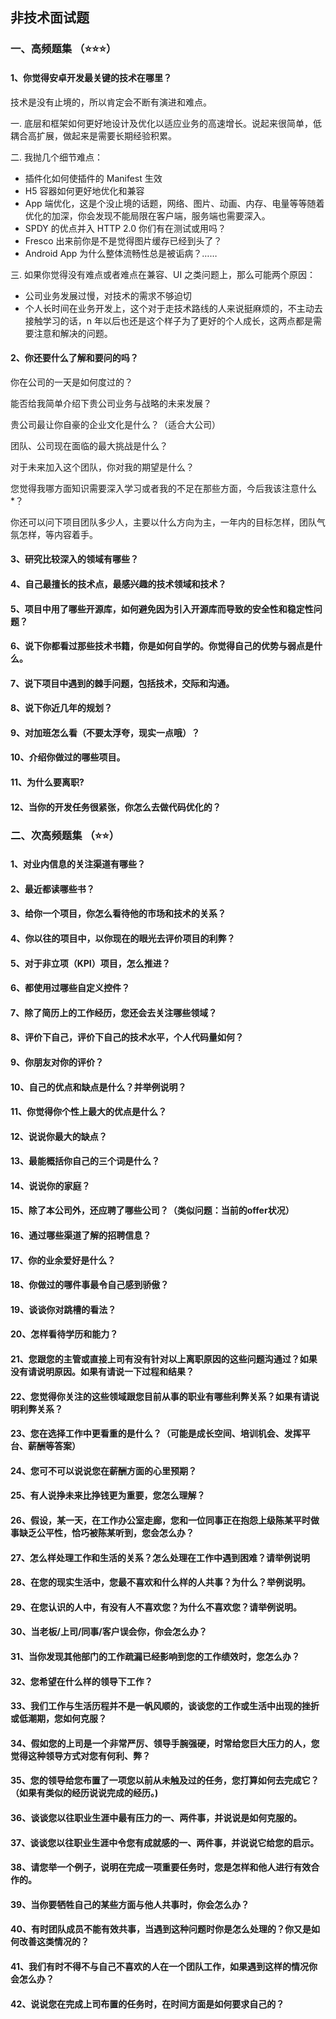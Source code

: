 ## 非技术面试题

### 一、高频题集 （⭐⭐⭐）

#### 1、你觉得安卓开发最关键的技术在哪里？

技术是没有止境的，所以肯定会不断有演进和难点。

一. 底层和框架如何更好地设计及优化以适应业务的高速增长。说起来很简单，低耦合高扩展，做起来是需要长期经验积累。

二. 我抛几个细节难点：

- 插件化如何使插件的 Manifest 生效
- H5 容器如何更好地优化和兼容
- App 端优化，这是个没止境的话题，网络、图片、动画、内存、电量等等随着优化的加深，你会发现不能局限在客户端，服务端也需要深入。
- SPDY 的优点并入 HTTP 2.0 你们有在测试或用吗？
- Fresco 出来前你是不是觉得图片缓存已经到头了？
- Android App 为什么整体流畅性总是被诟病？……

三. 如果你觉得没有难点或者难点在兼容、UI 之类问题上，那么可能两个原因：

- 公司业务发展过慢，对技术的需求不够迫切
- 个人长时间在业务开发上，这个对于走技术路线的人来说挺麻烦的，不主动去接触学习的话，n 年以后也还是这个样子为了更好的个人成长，这两点都是需要注意和解决的问题。

#### 2、你还要什么了解和要问的吗？

你在公司的一天是如何度过的？

能否给我简单介绍下贵公司业务与战略的未来发展？

贵公司最让你自豪的企业文化是什么？（适合大公司）

团队、公司现在面临的最大挑战是什么？

对于未来加入这个团队，你对我的期望是什么？

您觉得我哪方面知识需要深入学习或者我的不足在那些方面，今后我该注意什么*？

你还可以问下项目团队多少人，主要以什么方向为主，一年内的目标怎样，团队气氛怎样，等内容着手。

#### 3、研究比较深入的领域有哪些？

#### 4、自己最擅长的技术点，最感兴趣的技术领域和技术？

#### 5、项目中用了哪些开源库，如何避免因为引入开源库而导致的安全性和稳定性问题？

#### 6、说下你都看过那些技术书籍，你是如何自学的。你觉得自己的优势与弱点是什么。

#### 7、说下项目中遇到的棘手问题，包括技术，交际和沟通。

#### 8、说下你近几年的规划？

#### 9、对加班怎么看（不要太浮夸，现实一点哦）？

#### 10、介绍你做过的哪些项目。

#### 11、为什么要离职?

#### 12、当你的开发任务很紧张，你怎么去做代码优化的？


### 二、次高频题集 （⭐⭐）

#### 1、对业内信息的关注渠道有哪些？
 
#### 2、最近都读哪些书？

#### 3、给你一个项目，你怎么看待他的市场和技术的关系？

#### 4、你以往的项目中，以你现在的眼光去评价项目的利弊？

#### 5、对于非立项（KPI）项目，怎么推进？

#### 6、都使用过哪些自定义控件？

#### 7、除了简历上的工作经历，您还会去关注哪些领域？

#### 8、评价下自己，评价下自己的技术水平，个人代码量如何？

#### 9、你朋友对你的评价？

#### 10、自己的优点和缺点是什么？并举例说明？

#### 11、你觉得你个性上最大的优点是什么？

#### 12、说说你最大的缺点？

#### 13、最能概括你自己的三个词是什么？

#### 14、说说你的家庭？

#### 15、除了本公司外，还应聘了哪些公司？（类似问题：当前的offer状况）

#### 16、通过哪些渠道了解的招聘信息？

#### 17、你的业余爱好是什么？

#### 18、你做过的哪件事最令自己感到骄傲？

#### 19、谈谈你对跳槽的看法？

#### 20、怎样看待学历和能力？

#### 21、您跟您的主管或直接上司有没有针对以上离职原因的这些问题沟通过？如果没有请说明原因。如果有请说一下过程和结果？

#### 22、您觉得你关注的这些领域跟您目前从事的职业有哪些利弊关系？如果有请说明利弊关系？

#### 23、您在选择工作中更看重的是什么？（可能是成长空间、培训机会、发挥平台、薪酬等答案）

#### 24、您可不可以说说您在薪酬方面的心里预期？

#### 25、有人说挣未来比挣钱更为重要，您怎么理解？

#### 26、假设，某一天，在工作办公室走廊，您和一位同事正在抱怨上级陈某平时做事缺乏公平性，恰巧被陈某听到，您会怎么办？

#### 27、怎么样处理工作和生活的关系？怎么处理在工作中遇到困难？请举例说明

#### 28、在您的现实生活中，您最不喜欢和什么样的人共事？为什么？举例说明。

#### 29、在您认识的人中，有没有人不喜欢您？为什么不喜欢您？请举例说明。

#### 30、当老板/上司/同事/客户误会你，你会怎么办？

#### 31、当你发现其他部门的工作疏漏已经影响到您的工作绩效时，您怎么办？

#### 32、您希望在什么样的领导下工作？

#### 33、我们工作与生活历程并不是一帆风顺的，谈谈您的工作或生活中出现的挫折或低潮期，您如何克服？

#### 34、假如您的上司是一个非常严厉、领导手腕强硬，时常给您巨大压力的人，您觉得这种领导方式对您有何利、弊？

#### 35、您的领导给您布置了一项您以前从未触及过的任务，您打算如何去完成它？（如果有类似的经历说说完成的经历。)

#### 36、谈谈您以往职业生涯中最有压力的一、两件事，并说说是如何克服的。

#### 37、谈谈您以往职业生涯中令您有成就感的一、两件事，并说说它给您的启示。

#### 38、请您举一个例子，说明在完成一项重要任务时，您是怎样和他人进行有效合作的。

#### 39、当你要牺牲自己的某些方面与他人共事时，你会怎么办？

#### 40、有时团队成员不能有效共事，当遇到这种问题时你是怎么处理的？你又是如何改善这类情况的？

#### 41、我们有时不得不与自己不喜欢的人在一个团队工作，如果遇到这样的情况你会怎么办？

#### 42、说说您在完成上司布置的任务时，在时间方面是如何要求自己的？







